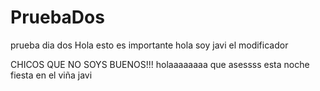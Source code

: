 # PruebaDos
prueba dia dos
Hola esto es importante 
hola soy javi el modificador

CHICOS QUE NO SOYS BUENOS!!!
holaaaaaaaa que asessss
esta noche fiesta en el viña javi
